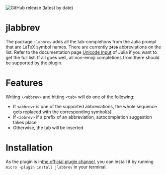 ![GitHub release (latest by date)](https://img.shields.io/github/v/release/MasFlam/jlabbrev)
# jlabbrev
The package `jlabbrev` adds all the  tab-completions from
the Julia prompt that are LaTeX symbol names.
There are currently **`2496`** abbreviations on the list.
Refer to the documentation page
[Unicode Input](https://docs.julialang.org/en/v1/manual/unicode-input)
of Julia if you want to get the full list. If all goes well,
all non-emoji completions from there should be supported by the plugin.

# Features
Writing `\<abbrev>` and hitting `<tab>` will do one of the following:
* If `<abbrev>` is one of the supported abbreviations,
  the whole sequence gets replaced with the corresponding symbol(s).
* If `<abbrev>` if a prefix of an abbreviation, autocompletion suggestion takes place
* Otherwise, the tab will be inserted

# Installation
As the plugin is in[the official plugin channel](https://github.com/micro-editor/plugin-channel),
you can install it by running `micro -plugin install jlabbrev` in your terminal.
